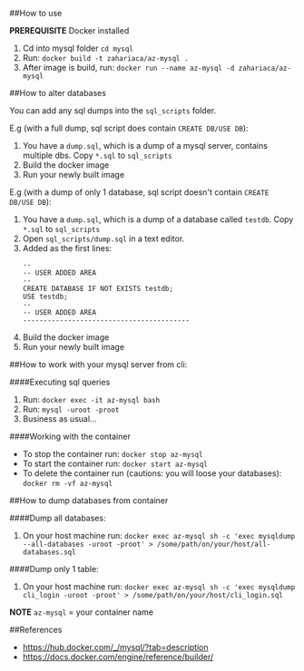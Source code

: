 ##How to use

**PREREQUISITE** Docker installed

1. Cd into mysql folder
    `cd mysql`
2. Run:
    `docker build -t zahariaca/az-mysql .`
3. After image is build, run:
    `docker run --name az-mysql -d zahariaca/az-mysql`


##How to alter databases

You can add any sql dumps into the `sql_scripts` folder.

E.g (with a full dump, sql script does contain `CREATE DB/USE DB`):
1. You have a `dump.sql`, which is a dump of a mysql server, contains multiple dbs. Copy `*.sql` to `sql_scripts`
2. Build the docker image
3. Run your newly built image

E.g (with a dump of only 1 database, sql script doesn't contain `CREATE DB/USE DB`):
1. You have a `dump.sql`, which is a dump of a database called `testdb`. Copy `*.sql` to `sql_scripts`
2. Open `sql_scripts/dump.sql` in a text editor.
3. Added as the first lines:
    ```
    --
    -- USER ADDED AREA
    --
    CREATE DATABASE IF NOT EXISTS testdb;
    USE testdb;
    --
    -- USER ADDED AREA
    -----------------------------------------
    ```
4. Build the docker image
5. Run your newly built image


##How to work with your mysql server from cli:

####Executing sql queries
1. Run:
    `docker exec -it az-mysql bash`
2. Run:
    `mysql -uroot -proot`
3. Business as usual...

####Working with the container

- To stop the container run:
    `docker stop az-mysql`
- To start the container run:
    `docker start az-mysql`
- To delete the container run (cautions: you will loose your databases):
    `docker rm -vf az-mysql`


##How to dump databases from container

####Dump all databases:
1. On your host machine run:
    `docker exec az-mysql sh -c 'exec mysqldump --all-databases -uroot -proot' > /some/path/on/your/host/all-databases.sql`

####Dump only 1 table:
1. On your host machine run:
    `docker exec az-mysql sh -c 'exec mysqldump cli_login -uroot -proot' > /some/path/on/your/host/cli_login.sql`


**NOTE** `az-mysql` = your container name


##References

- https://hub.docker.com/_/mysql/?tab=description
- https://docs.docker.com/engine/reference/builder/